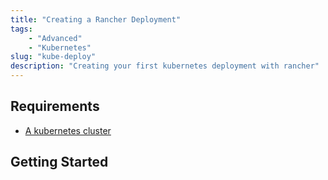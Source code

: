```yaml
---
title: "Creating a Rancher Deployment"
tags:
    - "Advanced"
    - "Kubernetes"
slug: "kube-deploy"
description: "Creating your first kubernetes deployment with rancher"
---
```


## Requirements

- [A kubernetes cluster](/posts/kube-setup)

## Getting Started



